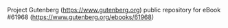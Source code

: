 Project Gutenberg (https://www.gutenberg.org) public repository for eBook #61968 (https://www.gutenberg.org/ebooks/61968)
